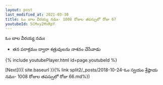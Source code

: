 ```yaml
---
layout: post
last_modified_at: 2021-03-30
title: ఓం బాల వీరయ్య నమః- 1008 రోజుల తపస్సులో రోజు 67
youtubeId: 5CMxy2MxRpY
---
```

 
 
 ఓం బాల వీరయ్య నమః  
 
 -  తన పరాక్రమం ద్వారా శత్రువులను నాశనం చేసేవాడు 
 
  
 
  
 
 
 
 
 
 


{% include youtubePlayer.html id=page.youtubeId %}
 
[Next]({{ site.baseurl }}{% link  split2/_posts/2018-10-24-ఓం స్వయం శ్రేష్ఠాయ నమః- 1008 రోజుల తపస్సులో రోజు 66.md%})
 
